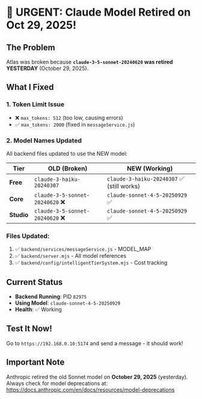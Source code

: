 # 🚨 URGENT: Claude Model Retired on Oct 29, 2025!

## The Problem
Atlas was broken because **`claude-3-5-sonnet-20240620` was retired YESTERDAY** (October 29, 2025).

## What I Fixed

### 1. **Token Limit Issue**
- ❌ `max_tokens: 512` (too low, causing errors)
- ✅ `max_tokens: 2000` (fixed in `messageService.js`)

### 2. **Model Names Updated**
All backend files updated to use the NEW model:

| Tier | OLD (Broken) | NEW (Working) |
|------|--------------|---------------|
| **Free** | `claude-3-haiku-20240307` | `claude-3-haiku-20240307` ✅ (still works) |
| **Core** | `claude-3-5-sonnet-20240620` ❌ | `claude-sonnet-4-5-20250929` ✅ |
| **Studio** | `claude-3-5-sonnet-20240620` ❌ | `claude-sonnet-4-5-20250929` ✅ |

### Files Updated:
1. ✅ `backend/services/messageService.js` - MODEL_MAP
2. ✅ `backend/server.mjs` - All model references  
3. ✅ `backend/config/intelligentTierSystem.mjs` - Cost tracking

## Current Status
- **Backend Running**: PID `82975`
- **Using Model**: `claude-sonnet-4-5-20250929`
- **Health**: ✅ Working

## Test It Now!
Go to `https://192.168.0.10:5174` and send a message - it should work!

## Important Note
Anthropic retired the old Sonnet model on **October 29, 2025** (yesterday).
Always check for model deprecations at: https://docs.anthropic.com/en/docs/resources/model-deprecations
